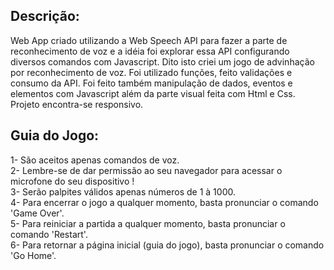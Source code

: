 <h2>Descrição: </h2>
Web App criado utilizando a Web Speech API para fazer a parte de reconhecimento de voz e a idéia foi explorar essa API configurando diversos comandos com Javascript. Dito isto criei um jogo de advinhação por reconhecimento de voz.
Foi utilizado funções, feito validações e consumo da API. Foi feito também manipulação de dados, eventos e elementos com Javascript além da parte visual feita com Html e Css. Projeto encontra-se responsivo.


<h2>Guia do Jogo:</h2>
1- São aceitos apenas comandos de voz.<br>
2- Lembre-se de dar permissão ao seu navegador para acessar o microfone do seu dispositivo !<br>
3- Serão palpites válidos apenas números de 1 à 1000.<br>
4- Para encerrar o jogo a qualquer momento, basta pronunciar o comando 'Game Over'.<br>
5- Para reiniciar a partida a qualquer momento, basta pronunciar o comando 'Restart'.<br>
6- Para retornar a página inicial (guia do jogo), basta pronunciar o comando 'Go Home'.
